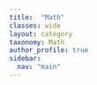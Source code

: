 ```yaml
---
title:  "Math"
classes: wide
layout: category
taxonomy: Math
author_profile: true
sidebar:
  nav: "main"
---
```


